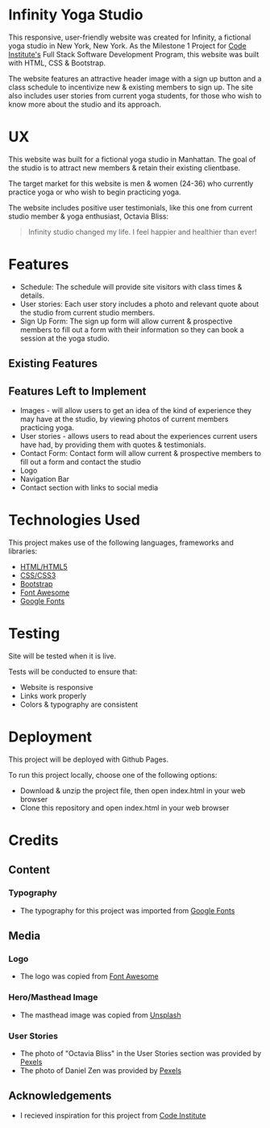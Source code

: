 # Infinity Yoga Studio

This responsive, user-friendly website was created for Infinity, a fictional yoga studio in New York, New York. As the Milestone 1 Project for [Code Institute's](https://codeinstitute.net) Full Stack Software Development Program, this website was built with HTML, CSS & Bootstrap.

The website features an attractive header image with a sign up button and a class schedule to incentivize new & existing members to sign up. The site also includes user stories from current yoga students, for those who wish to know more about the studio and its approach.

# UX
This website was built for a fictional yoga studio in Manhattan. The goal of the studio is to attract new members & retain their existing clientbase. 

The target market for this website is men & women (24-36) who currently practice yoga or who wish to begin practicing yoga.

The website includes positive user testimonials, like this one from current studio member & yoga enthusiast, Octavia Bliss:

> Infinity studio changed my life.
> I feel happier and healthier than ever!

# Features 
* Schedule: The schedule will provide site visitors with class times & details.
* User stories: Each user story includes a photo and relevant quote about the studio from current studio members.
* Sign Up Form: The sign up form will allow current & prospective members to fill out a form with their information so they can book a session at the yoga studio.

## Existing Features


## Features Left to Implement
* Images - will allow users to get an idea of the kind of experience they may have at the studio, by viewing photos of current members practicing yoga.
* User stories - allows users to read about the experiences current users have had, by providing them with quotes & testimonials.
* Contact Form: Contact form will allow current & prospective members to fill out a form and contact the studio
* Logo
* Navigation Bar
* Contact section with links to social media

# Technologies Used
This project makes use of the following languages, frameworks and libraries:
* [HTML/HTML5](https://html5tutorial.info)
* [CSS/CSS3](https://w3.org/Style/CSS)
* [Bootstrap](https://getbootstrap.com)
* [Font Awesome]()
* [Google Fonts](https://fonts.google.com/)

# Testing
Site will be tested when it is live. 

Tests will be conducted to ensure that:
* Website is responsive
* Links work properly
* Colors & typography are consistent

# Deployment
This project will be deployed with Github Pages.

To run this project locally, choose one of the following options:
* Download & unzip the project file, then open index.html in your web browser
* Clone this repository and open index.html in your web browser 

# Credits
## Content
### Typography
* The typography for this project was imported from [Google Fonts](https://fonts.google.com/)
## Media
### Logo
* The logo was copied from [Font Awesome](https://fontawesome.com/)
### Hero/Masthead Image
* The masthead image was copied from [Unsplash](https://unsplash.com/photos/F79aH5eraUw)
### User Stories
* The photo of "Octavia Bliss" in the User Stories section was provided by [Pexels](https://www.pexels.com/photo/woman-doing-yoga-on-round-purple-yoga-mat-1882007/)
* The photo of Daniel Zen was provided by [Pexels](https://images.pexels.com/photos/1881994/pexels-photo-1881994.jpeg?auto=compress&cs=tinysrgb&dpr=2&h=750&w=1260)

## Acknowledgements
* I recieved inspiration for this project from [Code Institute](https://codeinstitute.net)